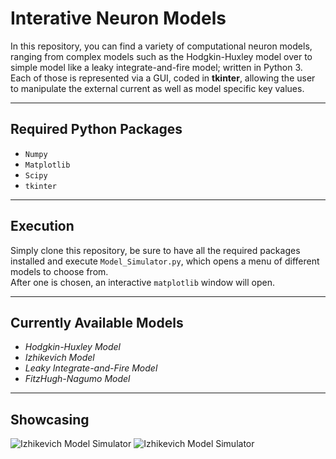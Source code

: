 # Interative Neuron Models
In this repository, you can find a variety of computational neuron models,
ranging from complex models such as the Hodgkin-Huxley model over to simple
model like a leaky integrate-and-fire model; written in Python 3.  
Each of those is represented via a GUI, coded in **tkinter**, allowing the
user to manipulate the external current as well as model specific key values.

---

## Required Python Packages
- ```Numpy```
- ```Matplotlib```
- ```Scipy```
- ```tkinter```

---

## Execution
Simply clone this repository, be sure to have all the required packages
installed and execute ```Model_Simulator.py```, which opens a menu of different
models to choose from.  
After one is chosen, an interactive ```matplotlib``` window will open.

---

## Currently Available Models
- *Hodgkin-Huxley Model*
- *Izhikevich Model*
- *Leaky Integrate-and-Fire Model*
- *FitzHugh-Nagumo Model*

---

## Showcasing
![Izhikevich Model Simulator](https://github.com/Devrim-Celik/Interactive_Neuron-Models/blob/master/images/HH.gif)
![Izhikevich Model Simulator](https://github.com/Devrim-Celik/Interactive_Neuron-Models/blob/master/images/IZ.gif)
